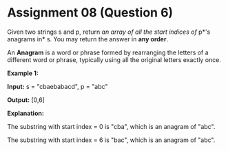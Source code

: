 # Assignment 08 (Question 6)

Given two strings s and p, return *an array of all the start indices of* p*'s anagrams in* s. You may return the answer in **any order**.

An **Anagram** is a word or phrase formed by rearranging the letters of a different word or phrase, typically using all the original letters exactly once.

**Example 1:**

**Input:** s = "cbaebabacd", p = "abc"

**Output:** [0,6]

**Explanation:**

The substring with start index = 0 is "cba", which is an anagram of "abc".

The substring with start index = 6 is "bac", which is an anagram of "abc".